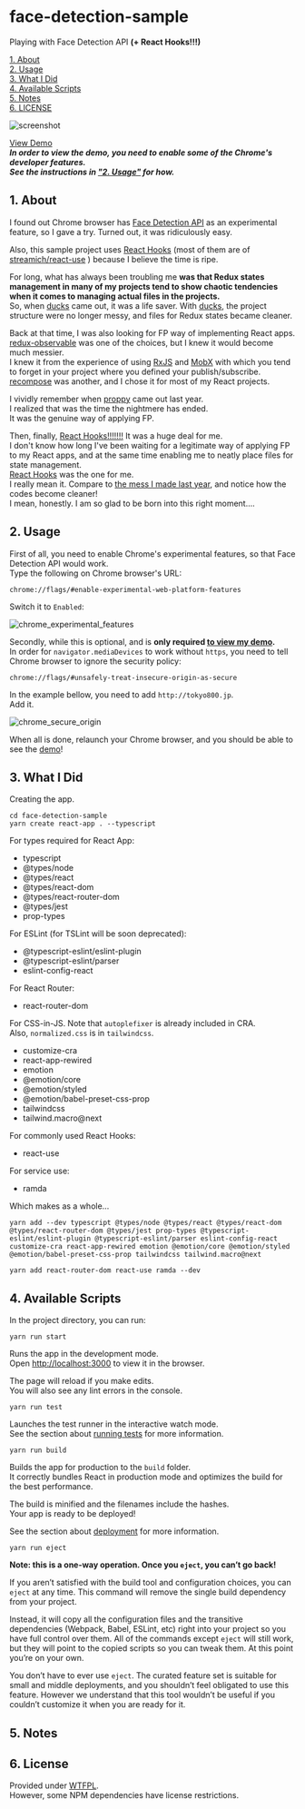 # face-detection-sample

Playing with Face Detection API **(+ React Hooks!!!)**

[1. About](#about)  
[2. Usage](#usage)  
[3. What I Did](#what-i-did)  
[4. Available Scripts](#avail)  
[5. Notes](#notes)  
[6. LICENSE](#license)  

![screenshot](screenshot.png "Screenshot")

[View Demo](http://tokyo800.jp/minagawah/face-detection-sample/)  
***In order to view the demo, you need to enable some of the Chrome's developer features.  
See the instructions in ["2. Usage"](#usage) for how.***


<a id="about"></a>
## 1. About

I found out Chrome browser has
[Face Detection API](https://www.chromestatus.com/feature/4757990523535360)
as an experimental feature, so I gave a try.
Turned out, it was ridiculously easy.

Also, this sample project uses
[React Hooks](https://reactjs.org/docs/hooks-intro.html)
(most of them are of
[streamich/react-use](https://github.com/streamich/react-use)
) because I believe the time is ripe.

For long, what has always been troubling me
**was that Redux states management in many of my projects
tend to show chaotic tendencies
when it comes to managing actual files in the projects.**  
So, when
[ducks](https://github.com/erikras/ducks-modular-redux)
came out, it was a life saver.
With [ducks](https://github.com/erikras/ducks-modular-redux),
the project structure were no longer messy,
and files for Redux states became cleaner.

Back at that time, I was also looking for
FP way of implementing React apps.  
[redux-observable](https://github.com/redux-observable/redux-observable)
was one of the choices,
but I knew it would become much messier.  
I knew it from the experience of using
[RxJS](https://github.com/ReactiveX/rxjs)
and
[MobX](https://github.com/mobxjs/mobx)
with which you tend to forget in your project
where you defined your publish/subscribe.  
[recompose](https://github.com/acdlite/recompose)
was another, and I chose it for most of my React projects.

I vividly remember when
[proppy](https://github.com/fahad19/proppy)
came out last year.  
I realized that was the time the nightmere has ended.  
It was the genuine way of applying FP.

Then, finally,
[React Hooks!!!!!!!](https://reactjs.org/docs/hooks-intro.html)
It was a huge deal for me.  
I don't know how long I've been waiting
for a legitimate way of applying FP to my React apps,
and at the same time
enabling me to neatly place files for state management.  
[React Hooks](https://reactjs.org/docs/hooks-intro.html)
was the one for me.  
I really mean it.
Compare to
[the mess I made last year](https://github.com/minagawah/react-proppy-deckgl-sample),
and notice how the codes become cleaner!  
I mean, honestly. I am so glad to be born into this right moment....


<a id="usage"></a>
## 2. Usage

First of all, you need to enable Chrome's experimental features, so that Face Detection API would work.  
Type the following on Chrome browser's URL:

```
chrome://flags/#enable-experimental-web-platform-features
```

Switch it to `Enabled`:

![chrome_experimental_features](chrome_experimental_features.png "chrome_experimental_features")

Secondly, while this is optional,
and is **only required [to view my demo](http://tokyo800.jp/minagawah/face-detection-sample/).**  
In order for `navigator.mediaDevices` to work without `https`,
you need to tell Chrome browser to ignore the security policy:

```
chrome://flags/#unsafely-treat-insecure-origin-as-secure
```

In the example bellow, you need to add `http://tokyo800.jp`.  
Add it.

![chrome_secure_origin](chrome_secure_origin.png "chrome_secure_origin")

When all is done, relaunch your Chrome browser, and you should be able to see the
[demo](http://tokyo800.jp/minagawah/face-detection-sample/)!




<a id="what-i-did"></a>
## 3. What I Did

Creating the app.

```shell
cd face-detection-sample
yarn create react-app . --typescript
```

For types required for React App:
- typescript
- @types/node
- @types/react
- @types/react-dom
- @types/react-router-dom
- @types/jest
- prop-types

For ESLint (for TSLint will be soon deprecated):
- @typescript-eslint/eslint-plugin
- @typescript-eslint/parser
- eslint-config-react

For React Router:
- react-router-dom

For CSS-in-JS. Note that `autoplefixer` is already included in CRA.  
Also, `normalized.css` is in `tailwindcss`.
- customize-cra
- react-app-rewired
- emotion
- @emotion/core
- @emotion/styled
- @emotion/babel-preset-css-prop
- tailwindcss
- tailwind.macro@next

For commonly used React Hooks:
- react-use

For service use:
- ramda


Which makes as a whole...

```shell
yarn add --dev typescript @types/node @types/react @types/react-dom @types/react-router-dom @types/jest prop-types @typescript-eslint/eslint-plugin @typescript-eslint/parser eslint-config-react customize-cra react-app-rewired emotion @emotion/core @emotion/styled @emotion/babel-preset-css-prop tailwindcss tailwind.macro@next

yarn add react-router-dom react-use ramda --dev
```


<a id="avail"></a>
## 4. Available Scripts

In the project directory, you can run:

`yarn run start`

Runs the app in the development mode.<br>
Open [http://localhost:3000](http://localhost:3000) to view it in the browser.

The page will reload if you make edits.<br>
You will also see any lint errors in the console.

`yarn run test`

Launches the test runner in the interactive watch mode.<br>
See the section about [running tests](https://facebook.github.io/create-react-app/docs/running-tests) for more information.

`yarn run build`

Builds the app for production to the `build` folder.<br>
It correctly bundles React in production mode and optimizes the build for the best performance.

The build is minified and the filenames include the hashes.<br>
Your app is ready to be deployed!

See the section about [deployment](https://facebook.github.io/create-react-app/docs/deployment) for more information.

`yarn run eject`

**Note: this is a one-way operation. Once you `eject`, you can’t go back!**

If you aren’t satisfied with the build tool and configuration choices, you can `eject` at any time. This command will remove the single build dependency from your project.

Instead, it will copy all the configuration files and the transitive dependencies (Webpack, Babel, ESLint, etc) right into your project so you have full control over them. All of the commands except `eject` will still work, but they will point to the copied scripts so you can tweak them. At this point you’re on your own.

You don’t have to ever use `eject`. The curated feature set is suitable for small and middle deployments, and you shouldn’t feel obligated to use this feature. However we understand that this tool wouldn’t be useful if you couldn’t customize it when you are ready for it.

<a id="notes"></a>
## 5. Notes


<a href="license"></a>
## 6. License

Provided under [WTFPL](./LICENSE).  
However, some NPM dependencies have license restrictions.
